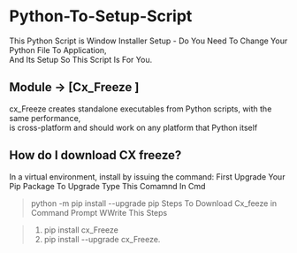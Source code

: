 # Python-To-Setup-Script
This Python Script is Window Installer Setup - Do You Need To Change Your Python File To Application,<br> And Its Setup So This Script Is For You.

## Module → [Cx_Freeze ]
cx_Freeze creates standalone executables from Python scripts, with the same performance, <br> is cross-platform and should work on any platform that Python itself

## How do I download CX freeze?
In a virtual environment, install by issuing the command:
First Upgrade Your Pip Package To Upgrade Type This Comamnd In Cmd

> python -m pip install --upgrade pip
Steps To Download Cx_feeze
in Command Prompt WWrite This Steps

> 1. pip install cx_Freeze
> 2. pip install --upgrade cx_Freeze.
